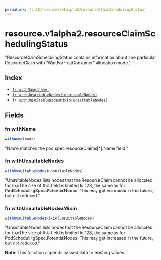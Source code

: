 ```yaml
---
permalink: /1.28/resource/v1alpha2/resourceClaimSchedulingStatus/
---
```


# resource.v1alpha2.resourceClaimSchedulingStatus

"ResourceClaimSchedulingStatus contains information about one particular ResourceClaim with \"WaitForFirstConsumer\" allocation mode."

## Index

* [`fn withName(name)`](#fn-withname)
* [`fn withUnsuitableNodes(unsuitableNodes)`](#fn-withunsuitablenodes)
* [`fn withUnsuitableNodesMixin(unsuitableNodes)`](#fn-withunsuitablenodesmixin)

## Fields

### fn withName

```ts
withName(name)
```

"Name matches the pod.spec.resourceClaims[*].Name field."

### fn withUnsuitableNodes

```ts
withUnsuitableNodes(unsuitableNodes)
```

"UnsuitableNodes lists nodes that the ResourceClaim cannot be allocated for.\n\nThe size of this field is limited to 128, the same as for PodSchedulingSpec.PotentialNodes. This may get increased in the future, but not reduced."

### fn withUnsuitableNodesMixin

```ts
withUnsuitableNodesMixin(unsuitableNodes)
```

"UnsuitableNodes lists nodes that the ResourceClaim cannot be allocated for.\n\nThe size of this field is limited to 128, the same as for PodSchedulingSpec.PotentialNodes. This may get increased in the future, but not reduced."

**Note:** This function appends passed data to existing values